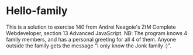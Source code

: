 # Hello-family
This is a solution to exercise 140 from Andrei Neagoie's ZtM Complete Webdeveloper, section 13 Advanced JavaScript.
NB: The program knows 4 family members, and has a personal greeting for all 4 of them. Anyone outside the family gets the message "I only know the Jonk family :)".
